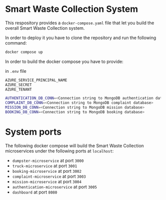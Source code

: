 # Smart Waste Collection System

This respository provides a `docker-compose.yaml` file that let you build the overall Smart Waste Collection system.

In order to deploy it you have to clone the repository and run the following command:
```bash
docker compose up
```

In order to build the docker compose you have to provide:

in `.env` file
```bash
AZURE_SERVICE_PRINCIPAL_NAME
AZURE_SECRET
AZURE_TENANT

AUTHENTICATION_DB_CONN=<Connection string to MongoDB authentication database>
COMPLAINT_DB_CONN=<Connection string to MongoDB complaint database>
MISSION_DB_CONN=<Connection string to MongoDB mission database>
BOOKING_DB_CONN=<Connection string to MongoDB booking database>
```

# System ports
The following docker compose will build the Smart Waste Collection microservices under the following ports at `localhost`:
- `dumpster-microservice` at port `3000`
- `truck-microservice` at port `3001`
- `booking-microservice` at port `3002`
- `complaint-microservice` at port `3003`
- `mission-microservice` at port `3004`
- `authentication-microservice` at port `3005`
- `dashboard` at port `8080`
